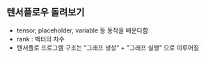 ## 텐서플로우 돌려보기

- tensor, placeholder, variable 등 동작을 배운다함
- rank : 벡터의 차수
- 텐서플로 프로그램 구조는 "그래프 생성" + "그래프 실행" 으로 이루어짐

